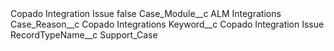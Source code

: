 <?xml version="1.0" encoding="UTF-8"?>
<CustomMetadata xmlns="http://soap.sforce.com/2006/04/metadata" xmlns:xsi="http://www.w3.org/2001/XMLSchema-instance" xmlns:xsd="http://www.w3.org/2001/XMLSchema">
    <label>Copado Integration Issue</label>
    <protected>false</protected>
    <values>
        <field>Case_Module__c</field>
        <value xsi:type="xsd:string">ALM Integrations</value>
    </values>
    <values>
        <field>Case_Reason__c</field>
        <value xsi:type="xsd:string">Copado Integrations</value>
    </values>
    <values>
        <field>Keyword__c</field>
        <value xsi:type="xsd:string">Copado Integration Issue</value>
    </values>
    <values>
        <field>RecordTypeName__c</field>
        <value xsi:type="xsd:string">Support_Case</value>
    </values>
</CustomMetadata>
